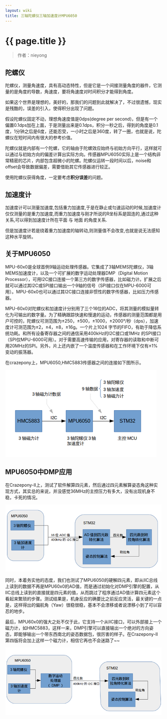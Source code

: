 ```yaml
---
layout: wiki
title: 三轴陀螺仪三轴加速度计MPU6050
---
```


# {{ page.title }}

> 作者：nieyong

## 陀螺仪
陀螺仪，测量角速度，具有高动态特性，但是它是一个间接测量角度的器件，它测量的是角度的导数，角速度，要将角速度对时间积分才能得到角度。

如果这个世界是理想的，美好的，那我们的问题到此就解决了，不过很遗憾，现实是残酷的，误差的引入，使得积分出现了问题。

假设陀螺仪固定不动，理想角速度值是0dps(degree per second)，但是有一个偏置0.1dps加在上面，于是测量出来是0.1dps，积分一秒之后，得到的角度是0.1度，1分钟之后是6度，还能忍受，一小时之后是360度，转了一圈，也就是说，陀螺仪在短时间内有很大的参考价值。

陀螺仪就是内部有一个陀螺，它的轴由于陀螺效应始终与初始方向平行，这样就可以通过与初始方向的偏差计算出实际方向。传感器MPU6050实际上是一个结构非常精密的芯片，内部包含超微小的陀螺。陀螺仪运转一段时间以后，noise和offset会导致数据偏差，需要借助其它传感器进行较正。

使用陀螺仪获得角度，一定要考虑**积分误差**的问题。

## 加速度计
加速度计可以测量加速度,包括重力加速度,于是在静止或匀速运动的时候,加速度计仅仅测量的是重力加速度,而重力加速度与刚才所说的R坐标系是固连的,通过这种关系,可以得到加速度计所在平面 与 地面 的角度关系.

但是加速度计若是绕着重力加速度的轴转动,则测量值不会改变,也就是说无法感知这种水平旋转。

## 关于MPU6050
MPU-60x0是全球首例9轴运动处理传感器。它集成了3轴MEMS陀螺仪，3轴MEMS加速度计，以及一个可扩展的数字运动处理器DMP（Digital Motion Processor），可用I2C接口连接一个第三方的数字传感器，比如磁力计。扩展之后就可以通过其I2C或SPI接口输出一个9轴的信号（SPI接口仅在MPU-6000可用）。MPU-60x0也可以通过其I2C接口连接非惯性的数字传感器，比如压力传感器。

MPU-60x0对陀螺仪和加速度计分别用了三个16位的ADC，将其测量的模拟量转化为可输出的数字量。为了精确跟踪快速和慢速的运动，传感器的测量范围都是用户可控的，陀螺仪可测范围为±250，±500，±1000，±2000°/秒（dps），加速度计可测范围为±2，±4，±8，±16g。一个片上1024 字节的FIFO，有助于降低系统功耗。和所有设备寄存器之间的通信采用400kHz的I2C接口或1MHz 的SPI接口（SPI仅MPU-6000可用）。对于需要高速传输的应用，对寄存器的读取和中断可用20MHz的SPI。另外，片上还内嵌了一个温度传感器和在工作环境下仅有±1%变动的振荡器。

在crazepony上，MPU6050,HMC5883传感器之间的连接如下图所示。

![](/assets/img/sensors-connect.png)

## MPU6050中DMP应用 
在Crazepony-II上，测试了软件解算四元素，然后通过四元素解算姿态角这种实现方式，其实总的来说，并没感觉36MHz的主控压力有多大，没有出现机身不稳，卡死的情况。

![](/assets/img/mpu6050-quaternion.png)

同时，本着务实他的态度，我们也测试了MPU6050的硬解四元素，即从IIC总线上读到的数据不再是MPU60x0的AD值，而是通过初始化对DMP引擎的配置，从IIC总线上读到的直接就是四元素的值，从而跳过了程序通过AD值计算四元素这个看起来繁琐的步骤。测试结果是，机身反应的确要比之前反应灵活，最关键的一点是，这样得出的偏航角（Yaw）很稳很稳，基本不会漂移或者说漂移小到了可以容忍的地步。

最后，MPU60x0的强大之处不仅于此，它支持一个从IIC接口，可以外部接上一个磁力计，如HMC5883，这样一来，DMP引擎可以直接输出一个绝对的方向姿态，即能够输出一个带东西南北的姿态数据包，很厉害的样子。在Crazepony-II第四版将会加上这样一个磁力计，相信它再也不会迷路了~~ 

![](/assets/img/mpu6050-quaternion-dmp.png)
